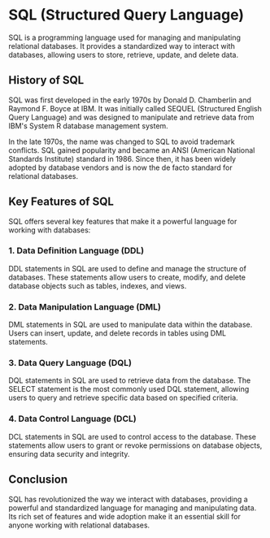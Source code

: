# SQL (Structured Query Language)

SQL is a programming language used for managing and manipulating relational databases. It provides a standardized way to interact with databases, allowing users to store, retrieve, update, and delete data.

## History of SQL

SQL was first developed in the early 1970s by Donald D. Chamberlin and Raymond F. Boyce at IBM. It was initially called SEQUEL (Structured English Query Language) and was designed to manipulate and retrieve data from IBM's System R database management system.

In the late 1970s, the name was changed to SQL to avoid trademark conflicts. SQL gained popularity and became an ANSI (American National Standards Institute) standard in 1986. Since then, it has been widely adopted by database vendors and is now the de facto standard for relational databases.

## Key Features of SQL

SQL offers several key features that make it a powerful language for working with databases:

### 1. Data Definition Language (DDL)

DDL statements in SQL are used to define and manage the structure of databases. These statements allow users to create, modify, and delete database objects such as tables, indexes, and views.

### 2. Data Manipulation Language (DML)

DML statements in SQL are used to manipulate data within the database. Users can insert, update, and delete records in tables using DML statements.

### 3. Data Query Language (DQL)

DQL statements in SQL are used to retrieve data from the database. The SELECT statement is the most commonly used DQL statement, allowing users to query and retrieve specific data based on specified criteria.

### 4. Data Control Language (DCL)

DCL statements in SQL are used to control access to the database. These statements allow users to grant or revoke permissions on database objects, ensuring data security and integrity.

## Conclusion

SQL has revolutionized the way we interact with databases, providing a powerful and standardized language for managing and manipulating data. Its rich set of features and wide adoption make it an essential skill for anyone working with relational databases.
